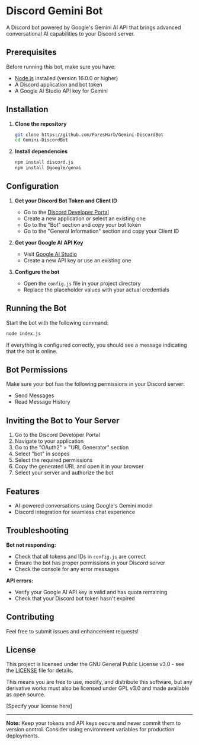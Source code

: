 # Discord Gemini Bot

A Discord bot powered by Google's Gemini AI API that brings advanced conversational AI capabilities to your Discord server.

## Prerequisites

Before running this bot, make sure you have:
- [Node.js](https://nodejs.org/) installed (version 16.0.0 or higher)
- A Discord application and bot token
- A Google AI Studio API key for Gemini

## Installation

1. **Clone the repository**
   ```bash
   git clone https://github.com/FaresHarb/Gemini-DiscordBot
   cd Gemini-DiscordBot
   ```

2. **Install dependencies**
   ```bash
   npm install discord.js
   npm install @google/genai
   ```

## Configuration

1. **Get your Discord Bot Token and Client ID**
   - Go to the [Discord Developer Portal](https://discord.com/developers/applications)
   - Create a new application or select an existing one
   - Go to the "Bot" section and copy your bot token
   - Go to the "General Information" section and copy your Client ID

2. **Get your Google AI API Key**
   - Visit [Google AI Studio](https://aistudio.google.com/apikey)
   - Create a new API key or use an existing one

3. **Configure the bot**
   - Open the `config.js` file in your project directory
   - Replace the placeholder values with your actual credentials

## Running the Bot

Start the bot with the following command:
```bash
node index.js
```

If everything is configured correctly, you should see a message indicating that the bot is online.

## Bot Permissions

Make sure your bot has the following permissions in your Discord server:
- Send Messages
- Read Message History

## Inviting the Bot to Your Server

1. Go to the Discord Developer Portal
2. Navigate to your application
3. Go to the "OAuth2" > "URL Generator" section
4. Select "bot" in scopes
5. Select the required permissions
6. Copy the generated URL and open it in your browser
7. Select your server and authorize the bot

## Features

- AI-powered conversations using Google's Gemini model
- Discord integration for seamless chat experience

## Troubleshooting

**Bot not responding:**
- Check that all tokens and IDs in `config.js` are correct
- Ensure the bot has proper permissions in your Discord server
- Check the console for any error messages

**API errors:**
- Verify your Google AI API key is valid and has quota remaining
- Check that your Discord bot token hasn't expired

## Contributing

Feel free to submit issues and enhancement requests!

## License

This project is licensed under the GNU General Public License v3.0 - see the [LICENSE](LICENSE) file for details.

This means you are free to use, modify, and distribute this software, but any derivative works must also be licensed under GPL v3.0 and made available as open source.

[Specify your license here]

---

**Note:** Keep your tokens and API keys secure and never commit them to version control. Consider using environment variables for production deployments.
